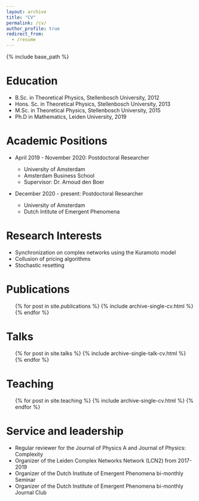 ```yaml
---
layout: archive
title: "CV"
permalink: /cv/
author_profile: true
redirect_from:
  - /resume
---
```


{% include base_path %}

Education
======
* B.Sc. in Theoretical Physics, Stellenbosch University, 2012
* Hons. Sc. in Theoretical Physics, Stellenbosch University, 2013
* M.Sc. in Theoretical Physics, Stellenbosch University, 2015
* Ph.D in Mathematics, Leiden University, 2019

Academic Positions
======
* April 2019 - November 2020: Postdoctoral Researcher
  * University of Amsterdam
  * Amsterdam Business School
  * Supervisor: Dr. Arnoud den Boer

* December 2020 - present: Postdoctoral Researcher
  * University of Amsterdam
  * Dutch Intitute of Emergent Phenomena
  
Research Interests
======
* Synchronization on complex networks using the Kuramoto model
* Collusion of pricing algorithms
* Stochastic resetting

Publications
======
  <ul>{% for post in site.publications %}
    {% include archive-single-cv.html %}
  {% endfor %}</ul>
  
Talks
======
  <ul>{% for post in site.talks %}
    {% include archive-single-talk-cv.html %}
  {% endfor %}</ul>
  
Teaching
======
  <ul>{% for post in site.teaching %}
    {% include archive-single-cv.html %}
  {% endfor %}</ul>
  
Service and leadership
======
* Regular reviewer for the Journal of Physics A and Journal of Physics: Complexity
* Organizer of the Leiden Complex Networks Network (LCN2) from 2017-2019
* Organizer of the Dutch Institute of Emergent Phenomena bi-monthly Seminar
* Organizer of the Dutch Institute of Emergent Phenomena bi-monthly Journal Club
